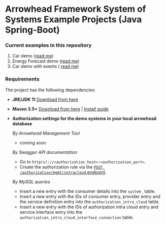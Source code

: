 # Arrowhead Framework System of Systems Example Projects (Java Spring-Boot)

### Current examples in this repository

1. Car demo ([read me](https://github.com/arrowhead-f/sos-examples-spring/blob/master/demo-car/README.md))
2. Energy Forecast demo ([read me](https://github.com/arrowhead-f/sos-examples-spring/blob/master/demo-energy-forecast/README.md))
3. Car demo with events ( [read me](https://github.com/arrowhead-f/sos-examples-spring/blob/master/demo-car-with-events/README.md))

### Requirements

The project has the following dependencies:
* **JRE/JDK 11** [Download from here](https://www.oracle.com/technetwork/java/javase/downloads/jdk11-downloads-5066655.html)
* **Maven 3.5+** [Download from here](http://maven.apache.org/download.cgi) | [Install guide](https://www.baeldung.com/install-maven-on-windows-linux-mac)
* **Authorization settings for the demo systems in your local arrowhead database**

  *By Arrowhead Management Tool*
  - coming soon
  
  *By Swagger API documentation*
  
  - Go to `http(s)://<authorization_host>:<authorization_port>`.
  - Create the authorization rule via the [`POST /authorization/mgmt/intracloud` endpoint](https://github.com/arrowhead-f/core-java-spring/blob/master/README.md#add-intercloud-rules).
  
  *By MySQL queries*
  - Insert a new entry with the consumer details into the `system_` table.
  - Insert a new entry with the IDs of consumer entry, provider entry and the service definition entry into the `authorization_intra_cloud` table.
  - Insert a new entry with the IDs of authorization intra cloud entry and service interface entry into the `authorization_intra_cloud_interface_connection` table.

